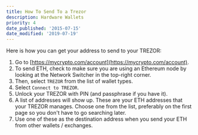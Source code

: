 ```yaml
---
title: How To Send To a Trezor
description: Hardware Wallets
priority: 4
date_published: '2015-07-15'
date_modified: '2019-07-19'
---
```


Here is how you can get your address to send to your TREZOR:

1. Go to [https://mycrypto.com/account](https://mycrypto.com/account).
2. To send ETH, check to make sure you are using an Ethereum node by looking at the Network Switcher in the top-right corner.
3. Then, select `TREZOR` from the list of wallet types.
4. Select `Connect to TREZOR`.
5. Unlock your TREZOR with PIN (and passphrase if you have it).
6. A list of addresses will show up. These are your ETH addresses that your TREZOR manages. Choose one from the list, preferably on the first page so you don't have to go searching later.
7. Use one of these as the destination address when you send your ETH from other wallets / exchanges.

